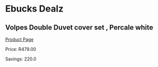 
# Ebucks Dealz
## Volpes Double Duvet cover set , Percale white
[Product Page](https://www.ebucks.com/web/shop/productSelected.do?prodId=1068103857&catId=704984344)

Price: R479.00

Savings: 220.0


	